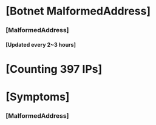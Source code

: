 # [Botnet MalformedAddress]
### [MalformedAddress]
#### [Updated every 2~3 hours]

# [Counting 397 IPs]

# [Symptoms] 
###   [MalformedAddress]

